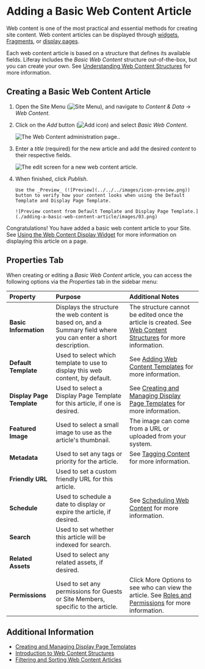 # Adding a Basic Web Content Article

Web content is one of the most practical and essential methods for creating site content. Web content articles can be displayed through [widgets](../../../site-building/displaying-content/additional-content-display-options/using-the-web-content-display-widget.md), [Fragments](../../../site-building/creating-pages/page-fragments-and-widgets/using-fragments.md), or [display pages](../../../site-building/displaying-content/using-display-page-templates/creating-and-managing-display-page-templates.md).

Each web content article is based on a structure that defines its available fields. Liferay includes the _Basic Web Content_ structure out-of-the-box, but you can create your own. See [Understanding Web Content Structures](../web-content-structures/understanding-web-content-structures.md) for more information.

## Creating a Basic Web Content Article

1. Open the Site Menu (![Site Menu](../../../images/icon-menu.png)), and navigate to _Content & Data_ → _Web Content_.

1. Click on the *Add* button (![Add icon](../../../images/icon-add.png)) and select _Basic Web Content_.

    ![The Web Content administration page.](./adding-a-basic-web-content-article/images/01.png).

1. Enter a *title* (required) for the new article and add the desired *content* to their respective fields.

    ![The edit screen for a new web content article.](./adding-a-basic-web-content-article/images/02.png)

1. When finished, click _Publish_.

    ```{tip}
    Use the _Preview_ (![Preview](../../../images/icon-preview.png)) button to verify how your content looks when using the Default Template and Display Page Template.

    ![Preview content from Default Template and Display Page Template.](./adding-a-basic-web-content-article/images/03.png)
    ```

Congratulations! You have added a basic web content article to your Site. See [Using the Web Content Display Widget](../../../site-building/displaying-content/additional-content-display-options/using-the-web-content-display-widget.md) for more information on displaying this article on a page.

## Properties Tab

When creating or editing a _Basic Web Content_ article, you can access the following options via the _Properties_ tab in the sidebar menu:

| **Property** | **Purpose** | **Additional Notes** |
| :--- | :--- | :--- |
| **Basic Information** | Displays the structure the web content is based on, and a Summary field where you can enter a short description. | The structure cannot be edited once the article is created. See [Web Content Structures](../web-content-structures/understanding-web-content-structures.md) for more information. |
| **Default Template** | Used to select which template to use to display this web content, by default. | See [Adding Web Content Templates](../web-content-templates/creating-web-content-templates.md) for more information. |
| **Display Page Template** | Used to select a Display Page Template for this article, if one is desired. | See [Creating and Managing Display Page Templates](../../../site-building/displaying-content/using-display-page-templates/creating-and-managing-display-page-templates.md) for more information. |
| **Featured Image** | Used to select a small image to use as the article's thumbnail. | The image can come from a URL or uploaded from your system. |
| **Metadata** | Used to set any tags or priority for the article. | See [Tagging Content](../../tags_and_categories.html) for more information. |
| **Friendly URL** | Used to set a custom friendly URL for this article. | |
| **Schedule** | Used to schedule a date to display or expire the article, if desired. | See [Scheduling Web Content](https://help.liferay.com/hc/en-us/articles/360029042011-Scheduling-Web-Content-Publication) for more information. |
| **Search** | Used to set whether this article will be indexed for search. | |
| **Related Assets** | Used to select any related assets, if desired. | |
| **Permissions** | Used to set any permissions for Guests or Site Members, specific to the article. | Click More Options to see who can view the article. See [Roles and Permissions](../../../users-and-permissions/roles-and-permissions/understanding-roles-and-permissions.md) for more information. |

## Additional Information

* [Creating and Managing Display Page Templates](../../../site-building/displaying-content/using-display-page-templates/creating-and-managing-display-page-templates.md)
* [Introduction to Web Content Structures](../web-content-structures/understanding-web-content-structures.md)
* [Filtering and Sorting Web Content Articles](./filtering-and-sorting-web-content-articles.md)
